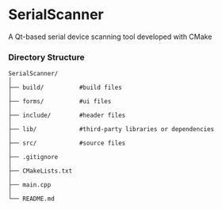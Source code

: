 # SerialScanner

A Qt-based serial device scanning tool developed with CMake

### Directory Structure

```shell
SerialScanner/
│
├── build/          #build files
│
├── forms/          #ui files
│
├── include/        #header files
│
├── lib/            #third-party libraries or dependencies
│
├── src/            #source files
│
├── .gitignore
│
├── CMakeLists.txt
│
├── main.cpp
│
└── README.md
```


